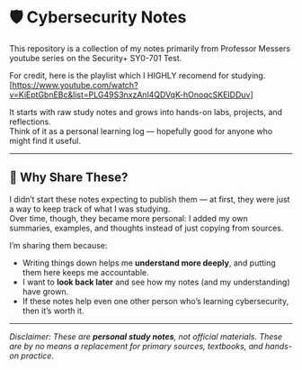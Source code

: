 # 🛡️ Cybersecurity Notes

This repository is a collection of my notes primarily from Professor Messers youtube series on the Security+ SY0-701 Test. 

For credit, here is the playlist which I HIGHLY recomend for studying. 
[https://www.youtube.com/watch?v=KiEptGbnEBc&list=PLG49S3nxzAnl4QDVqK-hOnoqcSKEIDDuv]

It starts with raw study notes and grows into hands-on labs, projects, and reflections.  
Think of it as a personal learning log — hopefully good for anyone who might find it useful.

---

## 🚀 Why Share These?
I didn’t start these notes expecting to publish them — at first, they were just a way to keep track of what I was studying.  
Over time, though, they became more personal: I added my own summaries, examples, and thoughts instead of just copying from sources.  

I’m sharing them because:  
- Writing things down helps me **understand more deeply**, and putting them here keeps me accountable.  
- I want to **look back later** and see how my notes (and my understanding) have grown.  
- If these notes help even one other person who’s learning cybersecurity, then it’s worth it.  

---

*Disclaimer: These are **personal study notes**, not official materials. These are by no means a replacement for primary sources, textbooks, and hands-on practice.*

